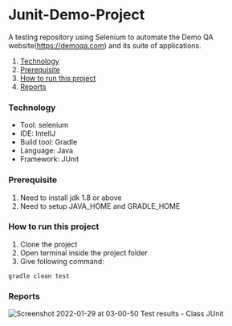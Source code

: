 # Junit-Demo-Project

A testing repository using Selenium to automate the Demo QA website(https://demoqa.com) and its suite of applications.

1. [Technology](#technology)
2. [Prerequisite](#prerequisite)
3. [How to run this project](#How-to-run-this-project)
4. [Reports](#Reports)


### Technology
- Tool: selenium
- IDE: IntelIJ
- Build tool: Gradle
- Language: Java
- Framework: JUnit


### Prerequisite
1. Need to install jdk 1.8 or above
2. Need to setup JAVA_HOME and GRADLE_HOME


### How to run this project
1. Clone the project
2. Open terminal inside the project folder
3. Give following command:
```
gradle clean test
```

### Reports
![Screenshot 2022-01-29 at 03-00-50 Test results - Class JUnit](https://user-images.githubusercontent.com/36601919/151621231-c794701c-8fd8-4e68-8011-2074ece0cf9d.png)
